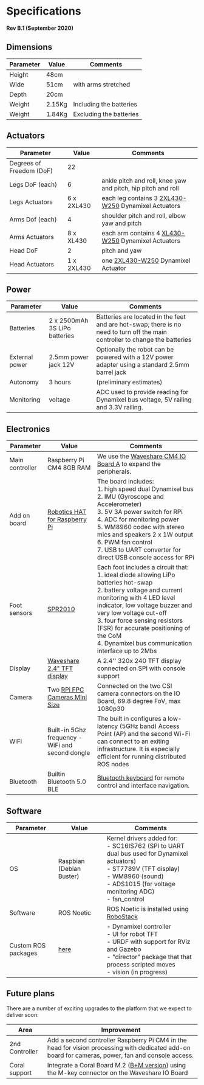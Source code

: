 # Specifications

**Rev B.1 (September 2020)**

## Dimensions

Parameter | Value | Comments
----------|-------|----------
Height                   | 48cm |
Wide                     | 51cm | with arms stretched
Depth                    | 20cm |
Weight                   | 2.15Kg | Including the batteries
Weight                   | 1.84Kg | Excluding the batteries

## Actuators

Parameter | Value | Comments
----------|-------|----------
Degrees of Freedom (DoF) | 22 |
Legs DoF (each)          | 6  | ankle pitch and roll, knee yaw and pitch, hip pitch and roll
Legs Actuators           | 6 x 2XL430 | each leg contains 3 [2XL430-W250](https://emanual.robotis.com/docs/en/dxl/x/2xl430-w250/) Dynamixel Actuators
Arms Dof (each)          | 4  | shoulder pitch and roll, elbow yaw and pitch
Arms Actuators           | 8 x XL430  | each arm contains 4 [XL430-W250](https://emanual.robotis.com/docs/en/dxl/x/xl430-w250/) Dynamixel Actuators
Head DoF                 | 2  | pitch and yaw
Head Actuators           | 1 x 2XL430 | one [2XL430-W250](https://emanual.robotis.com/docs/en/dxl/x/2xl430-w250/) Dynamixel Actuator

## Power

Parameter | Value | Comments
----------|-------|----------
Batteries                    | 2 x 2500mAh 3S LiPo batteries | Batteries are located in the feet and are hot-swap; there is no need to turn off the main controller to change the batteries
External power           | 2.5mm power jack 12V       | Optionally the robot can be powered with a 12V power adapter using a standard 2.5mm barrel jack
Autonomy                 | 3 hours | (preliminary estimates)
Monitoring               | voltage | ADC used to provide reading for Dynamixel bus voltage, 5V railing and 3.3V railing.

## Electronics

Parameter | Value | Comments
----------|-------|----------
Main controller          | Raspberry Pi CM4 8GB RAM | We use the [Waveshare CM4 IO Board A](https://www.waveshare.com/cm4-io-base-a.htm) to expand the peripherals. 
Add on board             | [Robotics HAT for Raspberry Pi](https://github.com/sonelu/SPR2005) | The board includes:<br>1. high speed dual Dynamixel bus<br>2. IMU (Gyroscope and Accelerometer)<br>3. 5V 3A power switch for RPi<br>4. ADC for monitoring power<br>5. WM8960 codec with stereo mics and speakers 2 x 1W output<br>6. PWM fan control<br>7. USB to UART converter for direct USB console access for RPi
Foot sensors             | [SPR2010](https://github.com/sonelu/SPR2010) | Each foot includes a circuit that:<br>1. ideal diode allowing LiPo batteries hot-swap<br>2. battery voltage and current monitoring with 4 LED level indicator, low voltage buzzer and very low voltage cut-off<br>3. four force sensing resistors (FSR) for accurate positioning of the CoM<br>4. Dynamixel bus communication interface up to 2Mbs
Display                  | [Waveshare 2.4" TFT display](https://www.waveshare.com/product/displays/lcd-oled/lcd-oled-3/2.4inch-lcd-module.htm) | A 2.4'' 320x 240 TFT display connected on SPI with console support
Camera                   | Two [RPi FPC Cameras MIni Size](https://www.waveshare.com/product/raspberry-pi/cameras/rpi-fpc-camera.htm) | Connected on the two CSI camera connectors on the IO Board, 69.8 degree FoV, max 1080p30
WiFi                     | Built-in 5Ghz frequency -WiFi and second dongle | The built in configures a low-latency (5GHz band) Access Point (AP) and the second Wi-Fi can connect to an exiting infrastructure. It is especially efficient for running distributed ROS nodes
Bluetooth                | Builtin Bluetooth 5.0 BLE | [Bluetooth keyboard](https://www.amazon.co.uk/Rii-Mini-Bluetooth-Wireless-Keyboard-Black/dp/B010WMB6DK/) for remote control and interface navigation.

## Software

Parameter | Value | Comments
----------|-------|----------
OS        | Raspbian (Debian Buster) | Kernel drivers added for:<br>- SC16IS762 (SPI to UART dual bus used for Dynamixel actuators)<br>- ST7789V (TFT display)<br>- WM8960 (sound)<br>- ADS1015 (for voltage monitoring ADC)<br>- fan_control
Software                 | ROS Noetic | ROS Noetic is installed using [RoboStack](https://github.com/RoboStack/ros-noetic)
Custom ROS packages      |[here](https://github.com/sonelu/mh5_robot) | - Dynamixel controller<br>- UI for robot TFT<br>- URDF with support for RViz and Gazebo<br>- "director" package that that process scripted moves<br>- vision (in progress)

## Future plans

There are a number of exciting upgrades to the platform that we expect to deliver soon:

Area   | Improvement
-------|-------------|
2nd Controller | Add a second controller Raspberry Pi CM4 in the head for vision processing with dedicated add-on board for cameras, power, fan and console access.
Coral support  | Integrate a Coral Board M.2 ([B+M version](https://coral.ai/products/m2-accelerator-bm)) using the M-key connector on the Waveshare IO Board
